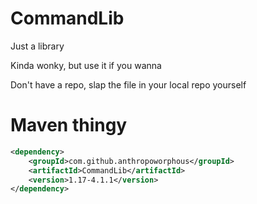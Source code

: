 # CommandLib
Just a library

Kinda wonky, but use it if you wanna

Don't have a repo, slap the file in your local repo yourself

# Maven thingy
```xml
<dependency>
    <groupId>com.github.anthropoworphous</groupId>
    <artifactId>CommandLib</artifactId>
    <version>1.17-4.1.1</version>
</dependency>
```